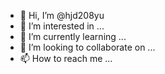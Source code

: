 - 👋 Hi, I’m @hjd208yu
- 👀 I’m interested in ...
- 🌱 I’m currently learning ...
- 💞️ I’m looking to collaborate on ...
- 📫 How to reach me ...

<!---
hjd208yu/hjd208yu is a ✨ special ✨ repository because its `README.md` (this file) appears on your GitHub profile.
You can click the Preview link to take a look at your changes.
--->
